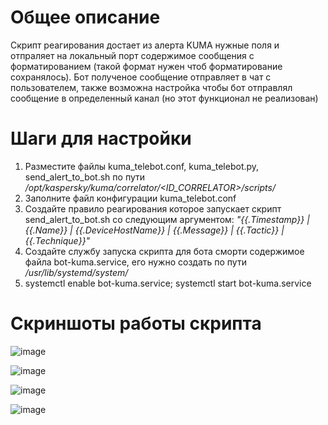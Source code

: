 # Общее описание
Скрипт реагирования достает из алерта KUMA нужные поля и отпраляет на локальный порт содержимое сообщения с форматированием (такой формат нужен чтоб форматирование сохранялось). Бот полученое сообщение отправляет в чат с пользователем, также возможна настройка чтобы бот отправлял сообщение в определенный канал (но этот функционал не реализован)

# Шаги для настройки
1. Разместите файлы kuma_telebot.conf, kuma_telebot.py, send_alert_to_bot.sh по пути */opt/kaspersky/kuma/correlator/<ID_CORRELATOR>/scripts/*
2. Заполните файл конфигурации kuma_telebot.conf
3. Создайте правило реагирования которое запускает скрипт send_alert_to_bot.sh со следующим аргументом: *"{{.Timestamp}} | {{.Name}} | {{.DeviceHostName}} | {{.Message}} | {{.Tactic}} | {{.Technique}}"*
4. Создайте службу запуска скрипта для бота сморти содержимое файла bot-kuma.service, его нужно создать по пути */usr/lib/systemd/system/*
5. systemctl enable bot-kuma.service; systemctl start bot-kuma.service

# Скриншоты работы скрипта
![image](https://github.com/borross/kuma_telebot/assets/39199196/379a4b1d-44b5-443a-9117-f82d81a8b174)

![image](https://github.com/borross/kuma_telebot/assets/39199196/c1fbdc5c-2828-45cf-ac90-5fa5be1a99d0)

![image](https://github.com/borross/kuma_telebot/assets/39199196/c6d23989-c6d6-4e54-b98b-6107fd713c38)

![image](https://github.com/borross/kuma_telebot/assets/39199196/2ae40c6d-6278-4ada-8600-afe5433baa08)
